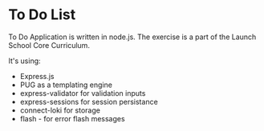 
# To Do List
To Do Application is written in node.js. The exercise is a part of the Launch School Core Curriculum.  

It's using:
- Express.js
- PUG as a templating engine
- express-validator for validation inputs
- express-sessions for session persistance
- connect-loki for storage
- flash - for error flash messages 
